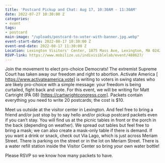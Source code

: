 ```yaml
---
title: 'Postcard Pickup and Chat: Aug 17, 10:30AM - 11:30AM'
date: 2022-07-27 10:30:00 Z
categories:
- event
tags:
- postcard
main-image: "/uploads/postcard-to-voter-with-banner.jpg.webp"
event-start-date: 2022-08-17 10:30:00 Z
event-end-date: 2022-08-17 11:30:00 Z
Location: Lexington Visitors' Center, 1875 Mass Ave, Lexington, MA 02420
RSVP-link: https://www.mobilize.us/indivisiblelab/event/488627/
---
```


Join the movement to elect pro-choice Democrats! The extremist Supreme Court has taken away our freedom and right to abortion. Activate America [ https://www.activateamerica.vote] is writing to voters in swing states who are likely pro-choice with a simple message: your freedom is being curtailed, fight back and vote. For this event, we will be writing for Matt Cartright (PA 08) [https://cartwrightcongress.com]. Packets contain everything you need to write 20 postcards; the cost is $10.

Meet us outside at the visitor center in Lexington. And feel free to bring a friend and/or just stop by to say hello and/or pickup postcard packets even if you can’t stay. You will find us at the picnic tables in front or the porch in the back (depending on weather). We spread out tables but feel free to bring a mask; we can also create a mask-only table if there is demand.
If you want a drink or snack, check out Via Lago, which is just across Meriam Street. There is parking on the street or in the lot on Meriam Street. There is a water refill station inside the Visitor Center so bring your own water bottle!

Please RSVP so we know how many packets to have.